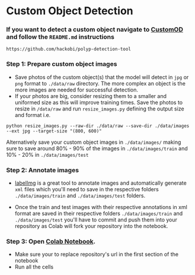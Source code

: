 # Custom Object Detection

### If you want to detect a custom object navigate to [CustomOD](https://github.com/hackobi/polyp-detection-tool/tree/master/CustomOD) and follow the `README.md` instructions
```
https://github.com/hackobi/polyp-detection-tool
```

### Step 1: Prepare custom object images
- Save photos of the custom object(s) that the model will detect in `jpg` or `png` format to `./data/raw` directory. The more complex an object is the more images are needed for successful detection.
- If your photos are big, consider resizing them to a smaller and uniformed size as this will improve training times. Save the photos to resize in `/data/raw` and run `resize_images.py` defining the output size and format i.e.
```
python resize_images.py --raw-dir ./data/raw --save-dir ./data/images --ext jpg --target-size "(800, 600)"
```
Alternatively save your custom object images in  `./data/images/` making sure to save around 80% - 90% of the images in `./data/images/train` and 10% - 20% in `./data/images/test`

### Step 2: Annotate images
- [labelImg](https://tzutalin.github.io/labelImg/) is a great tool to annotate images and automatically generate `xml` files which you'll need to save in the respective folders `./data/images/train` and `./data/images/test` folders.


- Once the train and test images with their respective annotations in xml format are saved in their respective folders `./data/images/train` and `./data/images/test` you'll have to commit and push them into your repository as Colab will fork your repository into the notebook.


### Step 3: Open [Colab Notebook](https://colab.research.google.com/github/hackobi/polyp-detection-tool/blob/master/tensorflow_object_detection_training_colab.ipynb).
- Make sure your to replace repository's url in the first section of the notebook
- Run all the cells
